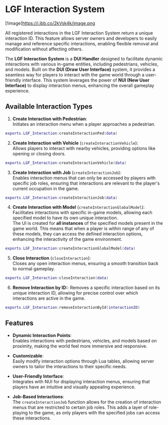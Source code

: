 # LGF Interaction System

[!image]https://i.ibb.co/2kVsk4k/image.png

All registered interactions in the LGF Interaction System return a unique interaction ID. This feature allows server owners and developers to easily manage and reference specific interactions, enabling flexible removal and modification without affecting others.

The **LGF Interaction System** is a **DUI Handler** designed to facilitate dynamic interactions with various in-game entities, including pedestrians, vehicles, and models. Built on the **DUI (Draw User Interface)** system, it provides a seamless way for players to interact with the game world through a user-friendly interface. This system leverages the power of **NUI (New User Interface)** to display interaction menus, enhancing the overall gameplay experience.

## Available Interaction Types

1. **Create Interaction with Pedestrian**:  
   Initiates an interaction menu when a player approaches a pedestrian.

```lua copy
exports.LGF_Interaction:createInteractionPed(data)
```

2. **Create Interaction with Vehicle** (`createInteractionVehicle`):  
   Allows players to interact with nearby vehicles, providing options like opening or closing doors.

```lua copy
exports.LGF_Interaction:createInteractionVehicle(data)
```

3. **Create Interaction with Job** (`createInteractionJob`):  
   Enables interaction menus that can only be accessed by players with specific job roles, ensuring that interactions are relevant to the player's current occupation in the game.

```lua copy
exports.LGF_Interaction:createInteractionJob(data)
```

4. **Create Interaction with Model** (`createInteractionGlobalModel`):  
   Facilitates interactions with specific in-game models, allowing each specified model to have its own unique interaction.  
   The UI is created for **all instances** of the specified models present in the game world. This means that when a player is within range of any of these models, they can access the defined interaction options, enhancing the interactivity of the game environment.

```lua copy
exports.LGF_Interaction:createInteractionGlobalModel(data)
```

5. **Close Interaction** (`closeInteraction`):  
   Closes any open interaction menus, ensuring a smooth transition back to normal gameplay.

```lua copy
exports.LGF_Interaction:closeInteraction(data)
```

6. **Remove Interaction by ID:**:
   Removes a specific interaction based on its unique interaction ID, allowing for precise control over which interactions are active in the game.

```lua copy
exports.LGF_Interaction:removeInteractionById(interactionID)
```

## Features

- **Dynamic Interaction Points**:  
  Enables interactions with pedestrians, vehicles, and models based on proximity, making the world feel more immersive and responsive.

- **Customizable**:  
  Easily modify interaction options through Lua tables, allowing server owners to tailor the interactions to their specific needs.

- **User-Friendly Interface**:  
  Integrates with NUI for displaying interaction menus, ensuring that players have an intuitive and visually appealing experience.

- **Job-Based Interactions**:  
  The `createInteractionJob` function allows for the creation of interaction menus that are restricted to certain job roles. This adds a layer of role-playing to the game, as only players with the specified jobs can access these interactions.
